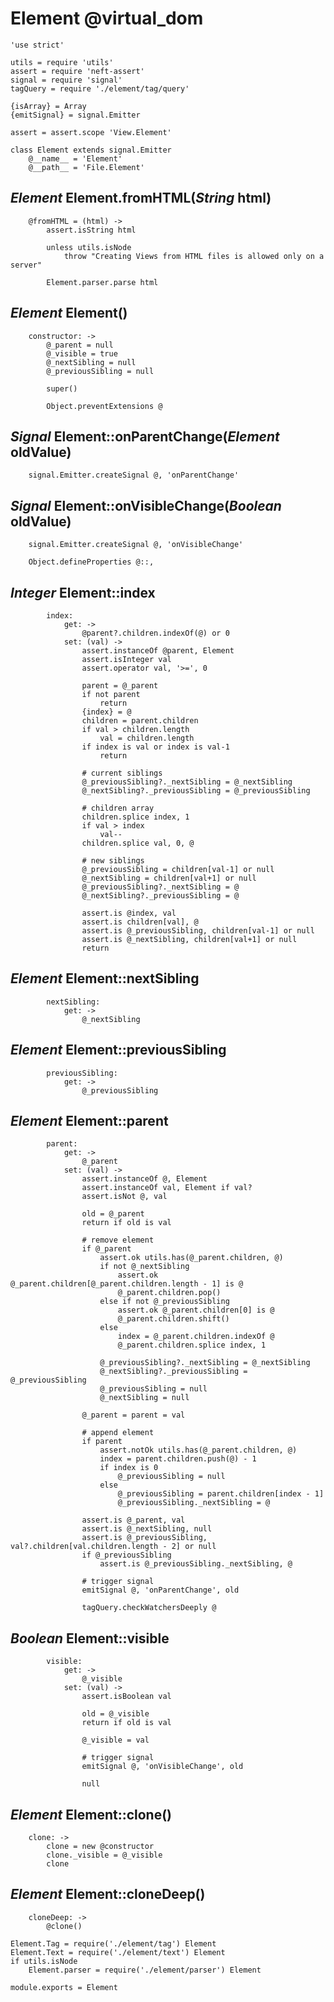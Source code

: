 Element @virtual_dom
====================

	'use strict'

	utils = require 'utils'
	assert = require 'neft-assert'
	signal = require 'signal'
	tagQuery = require './element/tag/query'

	{isArray} = Array
	{emitSignal} = signal.Emitter

	assert = assert.scope 'View.Element'

	class Element extends signal.Emitter
		@__name__ = 'Element'
		@__path__ = 'File.Element'

*Element* Element.fromHTML(*String* html)
-----------------------------------------

		@fromHTML = (html) ->
			assert.isString html

			unless utils.isNode
				throw "Creating Views from HTML files is allowed only on a server"

			Element.parser.parse html

*Element* Element()
-------------------

		constructor: ->
			@_parent = null
			@_visible = true
			@_nextSibling = null
			@_previousSibling = null

			super()

			Object.preventExtensions @

*Signal* Element::onParentChange(*Element* oldValue)
----------------------------------------------------

		signal.Emitter.createSignal @, 'onParentChange'

*Signal* Element::onVisibleChange(*Boolean* oldValue)
--------------------------------------------------------

		signal.Emitter.createSignal @, 'onVisibleChange'

		Object.defineProperties @::,

*Integer* Element::index
------------------------

			index:
				get: ->
					@parent?.children.indexOf(@) or 0
				set: (val) ->
					assert.instanceOf @parent, Element
					assert.isInteger val
					assert.operator val, '>=', 0

					parent = @_parent
					if not parent
						return
					{index} = @
					children = parent.children
					if val > children.length
						val = children.length
					if index is val or index is val-1
						return

					# current siblings
					@_previousSibling?._nextSibling = @_nextSibling
					@_nextSibling?._previousSibling = @_previousSibling

					# children array
					children.splice index, 1
					if val > index
						val--
					children.splice val, 0, @

					# new siblings
					@_previousSibling = children[val-1] or null
					@_nextSibling = children[val+1] or null
					@_previousSibling?._nextSibling = @
					@_nextSibling?._previousSibling = @

					assert.is @index, val
					assert.is children[val], @
					assert.is @_previousSibling, children[val-1] or null
					assert.is @_nextSibling, children[val+1] or null
					return

*Element* Element::nextSibling
------------------------------

			nextSibling:
				get: ->
					@_nextSibling

*Element* Element::previousSibling
----------------------------------

			previousSibling:
				get: ->
					@_previousSibling

*Element* Element::parent
-------------------------

			parent:
				get: ->
					@_parent
				set: (val) ->
					assert.instanceOf @, Element
					assert.instanceOf val, Element if val?
					assert.isNot @, val

					old = @_parent
					return if old is val

					# remove element
					if @_parent
						assert.ok utils.has(@_parent.children, @)
						if not @_nextSibling
							assert.ok @_parent.children[@_parent.children.length - 1] is @
							@_parent.children.pop()
						else if not @_previousSibling
							assert.ok @_parent.children[0] is @
							@_parent.children.shift()
						else
							index = @_parent.children.indexOf @
							@_parent.children.splice index, 1

						@_previousSibling?._nextSibling = @_nextSibling
						@_nextSibling?._previousSibling = @_previousSibling
						@_previousSibling = null
						@_nextSibling = null

					@_parent = parent = val

					# append element
					if parent
						assert.notOk utils.has(@_parent.children, @)
						index = parent.children.push(@) - 1
						if index is 0
							@_previousSibling = null
						else
							@_previousSibling = parent.children[index - 1]
							@_previousSibling._nextSibling = @

					assert.is @_parent, val
					assert.is @_nextSibling, null
					assert.is @_previousSibling, val?.children[val.children.length - 2] or null
					if @_previousSibling
						assert.is @_previousSibling._nextSibling, @

					# trigger signal
					emitSignal @, 'onParentChange', old

					tagQuery.checkWatchersDeeply @

*Boolean* Element::visible
--------------------------

			visible:
				get: ->
					@_visible
				set: (val) ->
					assert.isBoolean val

					old = @_visible
					return if old is val

					@_visible = val

					# trigger signal
					emitSignal @, 'onVisibleChange', old

					null

*Element* Element::clone()
--------------------------

		clone: ->
			clone = new @constructor
			clone._visible = @_visible
			clone

*Element* Element::cloneDeep()
------------------------------

		cloneDeep: ->
			@clone()

	Element.Tag = require('./element/tag') Element
	Element.Text = require('./element/text') Element
	if utils.isNode
		Element.parser = require('./element/parser') Element

	module.exports = Element

